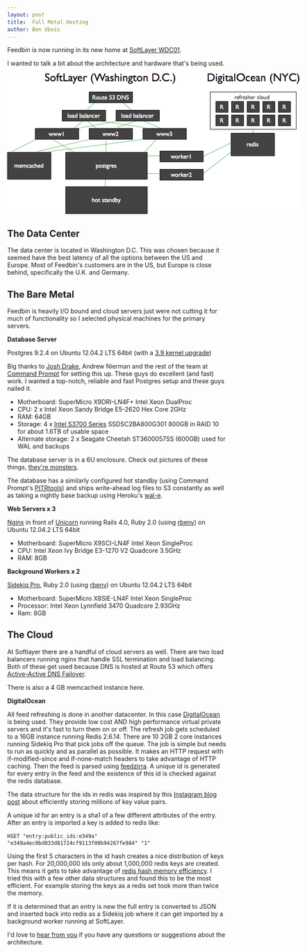 ```yaml
---
layout: post
title:  Full Metal Hosting
author: Ben Ubois
---
```


Feedbin is now running in its new home at [SoftLayer WDC01](http://www.softlayer.com/).

I wanted to talk a bit about the architecture and hardware that's being used.

<img src="/assets/images/2013-06-28/architecture.png" style="max-width: 697px;" />

The Data Center
---------------

The data center is located in Washington D.C. This was chosen because it seemed have the best latency of all the options between the US and Europe. Most of Feedbin's customers are in the US, but Europe is close behind, specifically the U.K. and Germany.

The Bare Metal
--------------

Feedbin is heavily I/O bound and cloud servers just were not cutting it for much of functionality so I selected physical machines for the primary servers.

**Database Server**

Postgres 9.2.4 on Ubuntu 12.04.2 LTS 64bit (with a [3.9 kernel upgrade](http://commandprompt.com/blogs/joshua_drake/2013/06/the_steaming_pile_that_is_precise_with_kernel_32))

Big thanks to [Josh Drake](http://www.commandprompt.com/blogs/joshua_drake/), Andrew Nierman and the rest of the team at [Command Prompt](http://commandprompt.com/) for setting this up. These guys do excellent (and fast) work. I wanted a top-notch, reliable and fast Postgres setup and these guys nailed it.

- Motherboard: SuperMicro X9DRI-LN4F+ Intel Xeon DualProc
- CPU: 2 x Intel Xeon Sandy Bridge E5-2620 Hex Core 2GHz
- RAM: 64GB
- Storage: 4 x [Intel S3700 Series](http://www.anandtech.com/show/6432/the-intel-ssd-dc-s3700-intels-3rd-generation-controller-analyzed) SSDSC2BA800G301 800GB in RAID 10 for about 1.6TB of usable space
- Alternate storage: 2 x Seagate Cheetah ST3600057SS (600GB) used for WAL and backups

The database server is in a 6U enclosure. Check out pictures of these things, [they're monsters](http://tinyurl.com/nt7wclk).

The database has a similarly configured hot standby (using Command Prompt's [PITRtools](https://github.com/commandprompt/PITRTools)) and ships write-ahead log files to S3 constantly as well as taking a nightly base backup using Heroku's [wal-e](https://github.com/wal-e/wal-e).

**Web Servers x 3**

[Nginx](http://wiki.nginx.org/Main) in front of [Unicorn](http://unicorn.bogomips.org/) running Rails 4.0, Ruby 2.0 (using [rbenv](https://github.com/sstephenson/rbenv)) on Ubuntu 12.04.2 LTS 64bit

- Motherboard: SuperMicro X9SCI-LN4F Intel Xeon SingleProc
- CPU: Intel Xeon Ivy Bridge E3-1270 V2 Quadcore 3.5GHz 
- RAM: 8GB

**Background Workers x 2**

[Sidekiq Pro](http://sidekiq.org/pro/), Ruby 2.0 (using [rbenv](https://github.com/sstephenson/rbenv)) on Ubuntu 12.04.2 LTS 64bit

- Motherboard: SuperMicro X8SIE-LN4F Intel Xeon SingleProc
- Processor: Intel Xeon Lynnfield 3470 Quadcore 2.93GHz
- Ram: 8GB

The Cloud
---------

At Softlayer there are a handful of cloud servers as well. There are two load balancers running nginx that handle SSL termination and load balancing. Both of these get used because DNS is hosted at Route 53 which offers [Active-Active DNS Failover](http://docs.aws.amazon.com/Route53/latest/DeveloperGuide/dns-failover-configuring.html).

There is also a 4 GB memcached instance here.

**DigitalOcean**

All feed refreshing is done in another datacenter. In this case [DigitalOcean](https://www.digitalocean.com/) is being used. They provide low cost AND high performance virtual private servers and it's fast to turn them on or off. The refresh job gets scheduled to a 16GB instance running Redis 2.6.14. There are 10 2GB 2 core instances running Sidekiq Pro that pick jobs off the queue. The job is simple but needs to run as quickly and as parallel as possible. It makes an HTTP request with if-modified-since and if-none-match headers to take advantage of HTTP caching. Then the feed is parsed using [feedzirra](https://github.com/pauldix/feedzirra). A unique id is generated for every entry in the feed and the existence of this id is checked against the redis database.

The data structure for the ids in redis was inspired by this [Instagram blog post](http://instagram-engineering.tumblr.com/post/12202313862/storing-hundreds-of-millions-of-simple-key-value-pairs) about efficiently storing millions of key value pairs. 

A unique id for an entry is a sha1 of a few different attributes of the entry. After an entry is imported a key is added to redis like:

    HSET "entry:public_ids:e349a" "e349a4ec0bd033d81724cf9113f09b94267fe984" "1"

Using the first 5 characters in the id hash creates a nice distribution of keys per hash. For 20,000,000 ids only about 1,000,000 redis keys are created. This means it gets to take advantage of [redis hash memory efficiency](http://redis.io/topics/memory-optimization). I tried this with a few other data structures and found this to be the most efficient. For example storing the keys as a redis set took more than twice the memory.

If it is determined that an entry is new the full entry is converted to JSON and inserted back into redis as a Sidekiq job where it can get imported by a background worker running at SoftLayer.

I'd love to [hear from you](mailto:ben@feedbin.me) if you have any questions or suggestions about the architecture.